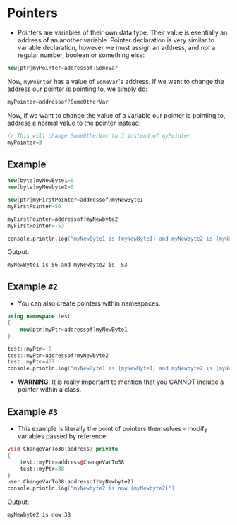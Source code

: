 # Pointers
- Pointers are variables of their own data type. Their value is esentially an address of an another variable. Pointer declaration is very similar to variable declaration, however we must assign an address, and not a regular number, boolean or something else:

```cpp
new[ptr]myPointer=addressof?SomeVar
```

Now, `myPointer` has a value of `SomeVar`'s address. If we want to change the address our pointer is pointing to, we simply do:

```cpp
myPointer=addressof?SomeOtherVar
```

Now, if we want to change the value of a variable our pointer is pointing to, address a normal value to the pointer instead:

```cpp
// This will change SomeOtherVar to 3 instead of myPointer
myPointer=3
```

## Example

```cpp
new[byte]myNewByte1=0
new[byte]myNewbyte2=0

new[ptr]myFirstPointer=addressof?myNewByte1
myFirstPointer=56

myFirstPointer=addressof?myNewbyte2
myFirstPointer=-53

console.println.log("myNewByte1 is {myNewByte1} and myNewbyte2 is {myNewbyte2}")
```

Output:
```
myNewByte1 is 56 and myNewbyte2 is -53
```

## Example `#2`

- You can also create pointers within namespaces.

```cpp
using namespace test
{
	new[ptr]myPtr=addressof?myNewByte1
}

test::myPtr=-9
test::myPtr=addressof?myNewbyte2
test::myPtr=457
console.println.log("myNewByte1 is {myNewByte1} and myNewbyte2 is {myNewbyte2}")
```

- **WARNING**: It is really important to mention that you CANNOT include a pointer within a class.

## Example `#3`
- This example is literally the point of pointers themselves - modify variables passed by reference.

```cpp
void ChangeVarTo38(address) private
{
	test::myPtr=address@ChangeVarTo38
	test::myPtr=38
}
user.ChangeVarTo38(addressof?myNewbyte2)
console.println.log("myNewbyte2 is now {myNewbyte2}")
```

Output:
```
myNewbyte2 is now 38
```